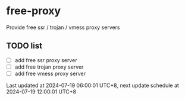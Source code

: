 
# free-proxy
Provide free ssr / trojan / vmess proxy servers


## TODO list
- [ ] add free ssr proxy server
- [ ] add free trojan proxy server
- [ ] add free vmess proxy server

Last updated at 2024-07-19 06:00:01 UTC+8, next update schedule at 2024-07-19 12:00:01 UTC+8

